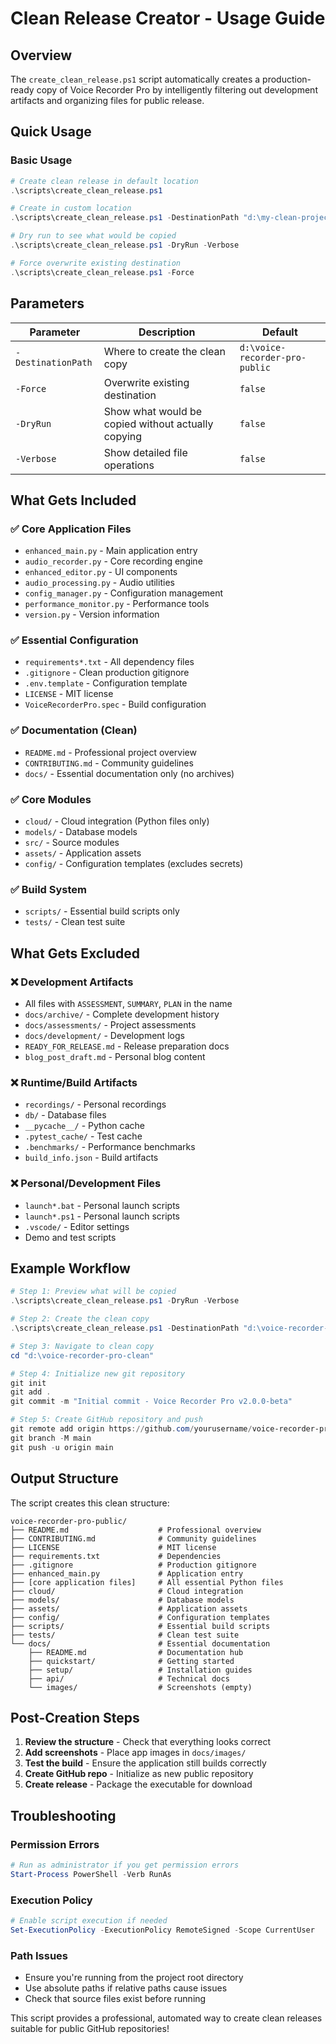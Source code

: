 # Clean Release Creator - Usage Guide

## Overview
The `create_clean_release.ps1` script automatically creates a production-ready copy of Voice Recorder Pro by intelligently filtering out development artifacts and organizing files for public release.

## Quick Usage

### Basic Usage
```powershell
# Create clean release in default location
.\scripts\create_clean_release.ps1

# Create in custom location
.\scripts\create_clean_release.ps1 -DestinationPath "d:\my-clean-project"

# Dry run to see what would be copied
.\scripts\create_clean_release.ps1 -DryRun -Verbose

# Force overwrite existing destination
.\scripts\create_clean_release.ps1 -Force
```

## Parameters

| Parameter | Description | Default |
|-----------|-------------|---------|
| `-DestinationPath` | Where to create the clean copy | `d:\voice-recorder-pro-public` |
| `-Force` | Overwrite existing destination | `false` |
| `-DryRun` | Show what would be copied without actually copying | `false` |
| `-Verbose` | Show detailed file operations | `false` |

## What Gets Included

### ✅ Core Application Files
- `enhanced_main.py` - Main application entry
- `audio_recorder.py` - Core recording engine
- `enhanced_editor.py` - UI components
- `audio_processing.py` - Audio utilities
- `config_manager.py` - Configuration management
- `performance_monitor.py` - Performance tools
- `version.py` - Version information

### ✅ Essential Configuration
- `requirements*.txt` - All dependency files
- `.gitignore` - Clean production gitignore
- `.env.template` - Configuration template
- `LICENSE` - MIT license
- `VoiceRecorderPro.spec` - Build configuration

### ✅ Documentation (Clean)
- `README.md` - Professional project overview
- `CONTRIBUTING.md` - Community guidelines
- `docs/` - Essential documentation only (no archives)

### ✅ Core Modules
- `cloud/` - Cloud integration (Python files only)
- `models/` - Database models
- `src/` - Source modules
- `assets/` - Application assets
- `config/` - Configuration templates (excludes secrets)

### ✅ Build System
- `scripts/` - Essential build scripts only
- `tests/` - Clean test suite

## What Gets Excluded

### ❌ Development Artifacts
- All files with `ASSESSMENT`, `SUMMARY`, `PLAN` in the name
- `docs/archive/` - Complete development history
- `docs/assessments/` - Project assessments
- `docs/development/` - Development logs
- `READY_FOR_RELEASE.md` - Release preparation docs
- `blog_post_draft.md` - Personal blog content

### ❌ Runtime/Build Artifacts
- `recordings/` - Personal recordings
- `db/` - Database files
- `__pycache__/` - Python cache
- `.pytest_cache/` - Test cache
- `.benchmarks/` - Performance benchmarks
- `build_info.json` - Build artifacts

### ❌ Personal/Development Files
- `launch*.bat` - Personal launch scripts
- `launch*.ps1` - Personal launch scripts
- `.vscode/` - Editor settings
- Demo and test scripts

## Example Workflow

```powershell
# Step 1: Preview what will be copied
.\scripts\create_clean_release.ps1 -DryRun -Verbose

# Step 2: Create the clean copy
.\scripts\create_clean_release.ps1 -DestinationPath "d:\voice-recorder-pro-clean"

# Step 3: Navigate to clean copy
cd "d:\voice-recorder-pro-clean"

# Step 4: Initialize new git repository
git init
git add .
git commit -m "Initial commit - Voice Recorder Pro v2.0.0-beta"

# Step 5: Create GitHub repository and push
git remote add origin https://github.com/yourusername/voice-recorder-pro.git
git branch -M main
git push -u origin main
```

## Output Structure

The script creates this clean structure:
```
voice-recorder-pro-public/
├── README.md                    # Professional overview
├── CONTRIBUTING.md              # Community guidelines
├── LICENSE                      # MIT license
├── requirements.txt             # Dependencies
├── .gitignore                   # Production gitignore
├── enhanced_main.py             # Application entry
├── [core application files]     # All essential Python files
├── cloud/                       # Cloud integration
├── models/                      # Database models
├── assets/                      # Application assets
├── config/                      # Configuration templates
├── scripts/                     # Essential build scripts
├── tests/                       # Clean test suite
└── docs/                        # Essential documentation
    ├── README.md                # Documentation hub
    ├── quickstart/              # Getting started
    ├── setup/                   # Installation guides
    ├── api/                     # Technical docs
    └── images/                  # Screenshots (empty)
```

## Post-Creation Steps

1. **Review the structure** - Check that everything looks correct
2. **Add screenshots** - Place app images in `docs/images/`
3. **Test the build** - Ensure the application still builds correctly
4. **Create GitHub repo** - Initialize as new public repository
5. **Create release** - Package the executable for download

## Troubleshooting

### Permission Errors
```powershell
# Run as administrator if you get permission errors
Start-Process PowerShell -Verb RunAs
```

### Execution Policy
```powershell
# Enable script execution if needed
Set-ExecutionPolicy -ExecutionPolicy RemoteSigned -Scope CurrentUser
```

### Path Issues
- Ensure you're running from the project root directory
- Use absolute paths if relative paths cause issues
- Check that source files exist before running

This script provides a professional, automated way to create clean releases suitable for public GitHub repositories!

